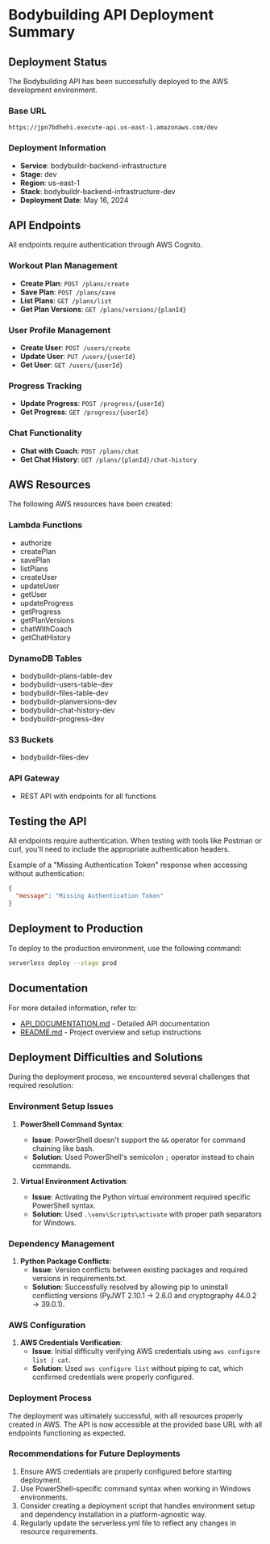 # Bodybuilding API Deployment Summary

## Deployment Status

The Bodybuilding API has been successfully deployed to the AWS development environment.

### Base URL
```
https://jpn7bdhehi.execute-api.us-east-1.amazonaws.com/dev
```

### Deployment Information
- **Service**: bodybuildr-backend-infrastructure
- **Stage**: dev
- **Region**: us-east-1
- **Stack**: bodybuildr-backend-infrastructure-dev
- **Deployment Date**: May 16, 2024

## API Endpoints

All endpoints require authentication through AWS Cognito.

### Workout Plan Management
- **Create Plan**: `POST /plans/create`
- **Save Plan**: `POST /plans/save`
- **List Plans**: `GET /plans/list`
- **Get Plan Versions**: `GET /plans/versions/{planId}`

### User Profile Management
- **Create User**: `POST /users/create`
- **Update User**: `PUT /users/{userId}`
- **Get User**: `GET /users/{userId}`

### Progress Tracking
- **Update Progress**: `POST /progress/{userId}`
- **Get Progress**: `GET /progress/{userId}`

### Chat Functionality
- **Chat with Coach**: `POST /plans/chat`
- **Get Chat History**: `GET /plans/{planId}/chat-history`

## AWS Resources

The following AWS resources have been created:

### Lambda Functions
- authorize
- createPlan
- savePlan
- listPlans
- createUser
- updateUser
- getUser
- updateProgress
- getProgress
- getPlanVersions
- chatWithCoach
- getChatHistory

### DynamoDB Tables
- bodybuildr-plans-table-dev
- bodybuildr-users-table-dev
- bodybuildr-files-table-dev
- bodybuildr-planversions-dev
- bodybuildr-chat-history-dev
- bodybuildr-progress-dev

### S3 Buckets
- bodybuildr-files-dev

### API Gateway
- REST API with endpoints for all functions

## Testing the API

All endpoints require authentication. When testing with tools like Postman or curl, you'll need to include the appropriate authentication headers.

Example of a "Missing Authentication Token" response when accessing without authentication:
```json
{
  "message": "Missing Authentication Token"
}
```

## Deployment to Production

To deploy to the production environment, use the following command:

```bash
serverless deploy --stage prod
```

## Documentation

For more detailed information, refer to:
- [API_DOCUMENTATION.md](./API_DOCUMENTATION.md) - Detailed API documentation
- [README.md](./README.md) - Project overview and setup instructions 

## Deployment Difficulties and Solutions

During the deployment process, we encountered several challenges that required resolution:

### Environment Setup Issues

1. **PowerShell Command Syntax**: 
   - **Issue**: PowerShell doesn't support the `&&` operator for command chaining like bash.
   - **Solution**: Used PowerShell's semicolon `;` operator instead to chain commands.

2. **Virtual Environment Activation**:
   - **Issue**: Activating the Python virtual environment required specific PowerShell syntax.
   - **Solution**: Used `.\venv\Scripts\activate` with proper path separators for Windows.

### Dependency Management

1. **Python Package Conflicts**:
   - **Issue**: Version conflicts between existing packages and required versions in requirements.txt.
   - **Solution**: Successfully resolved by allowing pip to uninstall conflicting versions (PyJWT 2.10.1 → 2.6.0 and cryptography 44.0.2 → 39.0.1).

### AWS Configuration

1. **AWS Credentials Verification**:
   - **Issue**: Initial difficulty verifying AWS credentials using `aws configure list | cat`.
   - **Solution**: Used `aws configure list` without piping to cat, which confirmed credentials were properly configured.

### Deployment Process

The deployment was ultimately successful, with all resources properly created in AWS. The API is now accessible at the provided base URL with all endpoints functioning as expected.

### Recommendations for Future Deployments

1. Ensure AWS credentials are properly configured before starting deployment.
2. Use PowerShell-specific command syntax when working in Windows environments.
3. Consider creating a deployment script that handles environment setup and dependency installation in a platform-agnostic way.
4. Regularly update the serverless.yml file to reflect any changes in resource requirements. 